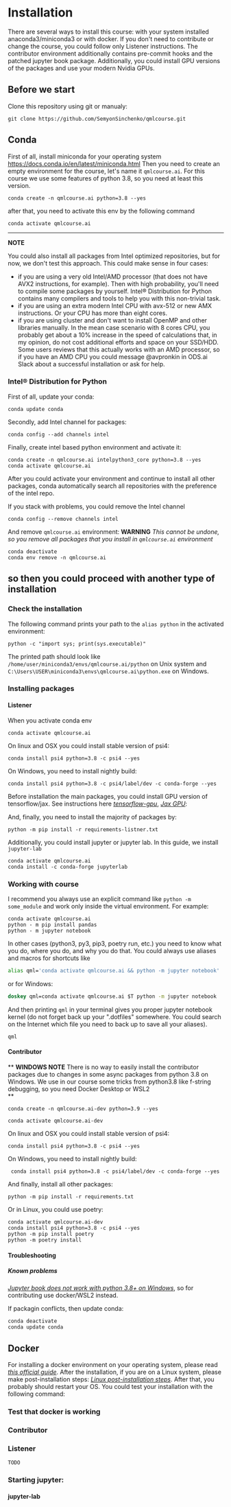 # Installation

There are several ways to install this course: with your system installed anaconda3/miniconda3 or with docker. If you don't need to contribute or change the course, you could follow only Listener instructions. The contributor environment additionally contains pre-commit hooks and the patched jupyter book package. Additionally, you could install GPU versions of the packages and use your modern Nvidia GPUs.

## Before we start

Clone this repository using git or manualy:

```shell
git clone https://github.com/SemyonSinchenko/qmlcourse.git
```

## Conda

First of all, install miniconda for your operating system https://docs.conda.io/en/latest/miniconda.html
Then you need to create an empty environment for the course, let's name it `qmlcourse.ai`. For this course we use some features of python 3.8, so you need at least this version.

```shell
conda create -n qmlcourse.ai python=3.8 --yes
```

after that, you need to activate this env by the following command

```shell
conda activate qmlcourse.ai
```

---

**NOTE**

You could also install all packages from Intel optimized repositories, but for now, we don't test this approach. This could make sense in four cases:

- if you are using a very old Intel/AMD processor (that does not have AVX2 instructions, for example). Then with high probability, you'll need to compile some packages by yourself. Intel® Distribution for Python contains many compilers and tools to help you with this non-trivial task.
- if you are using an extra modern Intel CPU with avx-512 or new AMX instructions. Or your CPU has more than eight cores.
- if you are using cluster and don't want to install OpenMP and other libraries manually.
  In the mean case scenario with 8 cores CPU, you probably get about a 10% increase in the speed of calculations that, in my opinion, do not cost additional efforts and space on your SSD/HDD. Some users reviews that this actually works with an AMD processor, so if you have an AMD CPU you could message @avpronkin in ODS.ai Slack about a successful installation or ask for help.

### Intel® Distribution for Python

First of all, update your conda:

```shell
conda update conda
```

Secondly, add Intel channel for packages:

```shell
conda config --add channels intel
```

Finally, create intel based python environment and activate it:

```shell
conda create -n qmlcourse.ai intelpython3_core python=3.8 --yes
conda activate qmlcourse.ai
```

After you could activate your environment and continue to install all other packages, conda automatically search all repositories with the preference of the intel repo.

If you stack with problems, you could remove the Intel channel

```shell
conda config --remove channels intel
```

And remove `qmlcourse.ai` environment:
**WARNING**
_This cannot be undone, so you remove all packages that you install in `qmlcourse.ai` environment_

```shell
conda deactivate
conda env remove -n qmlcourse.ai
```

## so then you could proceed with another type of installation

### Check the installation

The following command prints your path to the `alias python` in the activated environment:

```shell
python -c "import sys; print(sys.executable)"
```

The printed path should look like `/home/user/miniconda3/envs/qmlcourse.ai/python` on Unix system and `C:\Users\USER\miniconda3\envs\qmlcourse.ai\python.exe` on Windows.

### Installing packages

#### Listener

When you activate conda env

```shell
conda activate qmlcourse.ai
```

On linux and OSX you could install stable version of psi4:

```shell
conda install psi4 python=3.8 -c psi4 --yes
```

On Windows, you need to install nightly build:

```shell
conda install psi4 python=3.8 -c psi4/label/dev -c conda-forge --yes
```

Before installation the main packages, you could install GPU version of tensorflow/jax.
See instructions here [_tensorflow-gpu_](https://www.tensorflow.org/install/gpu), [_Jax GPU_](https://github.com/google/jax#pip-installation-gpu-cuda):

And, finally, you need to install the majority of packages by:

```
python -m pip install -r requirements-listner.txt
```

Additionally, you could install jupyter or jupyter lab. In this guide, we install `jupyter-lab`

```
conda activate qmlcourse.ai
conda install -c conda-forge jupyterlab
```

### Working with course

I recommend you always use an explicit command like `python -m some_module` and work only inside the virtual environment. For example:

```shell
conda activate qmlcourse.ai
python - m pip install pandas
python - m jupyter notebook
```

In other cases (python3, py3, pip3, poetry run, etc.) you need to know what you do, where you do, and why you do that.
You could always use aliases and macros for shortcuts like

```bash
alias qml='conda activate qmlcourse.ai && python -m jupyter notebook'
```

or for Windows:

```bat
doskey qml=conda activate qmlcourse.ai $T python -m jupyter notebook
```

And then printing `qml` in your terminal gives you proper jupyter notebook kernel (do not forget back up your ".dotfiles" somewhere. You could search on the Internet which file you need to back up to save all your aliases).

```shell
qml
```

#### Contributor

\*\*
**WINDOWS NOTE**
There is no way to easily install the contributor packages due to changes in some async packages from python 3.8 on Windows. We use in our course some tricks from python3.8 like f-string debugging, so you need Docker Desktop or WSL2  
\*\*

```shell
conda create -n qmlcourse.ai-dev python=3.9 --yes
```

```shell
conda activate qmlcourse.ai-dev
```

On linux and OSX you could install stable version of psi4:

```shell
conda install psi4 python=3.8 -c psi4 --yes
```

On Windows, you need to install nightly build:

```shell
 conda install psi4 python=3.8 -c psi4/label/dev -c conda-forge --yes
```

And finally, install all other packages:

```
python -m pip install -r requirements.txt
```

Or in Linux, you could use poetry:

```shell
conda activate qmlcourse.ai-dev
conda install psi4 python=3.8 -c psi4 --yes
python -m pip install poetry
python -m poetry install
```

#### Troubleshooting

##### Known problems

[_Jupyter book does not work with python 3.8+ on Windows_](https://github.com/jupyter/nbclient/issues/85), so for contributing use docker/WSL2 instead.

If packagin conflicts, then update conda:

```shell
conda deactivate
conda update conda
```

## Docker

For installing a docker environment on your operating system, please read [_this official guide_](https://docs.docker.com/get-docker/). After the installation, if you are on a Linux system, please make post-installation steps: [_Linux post-installation steps_](https://docs.docker.com/engine/install/linux-postinstall/). After that, you probably should restart your OS. You could test your installation with the following command:

### Test that docker is working

### Contributor

### Listener

`TODO`

### Starting jupyter:

#### jupyter-lab
